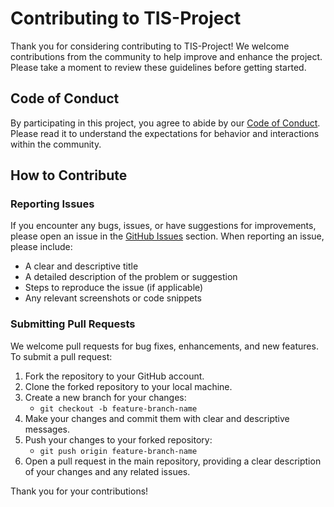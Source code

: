 
# Contributing to TIS-Project

Thank you for considering contributing to TIS-Project! We welcome contributions from the community to help improve and enhance the project. Please take a moment to review these guidelines before getting started.

## Code of Conduct

By participating in this project, you agree to abide by our [Code of Conduct](CODE_OF_CONDUCT.md). Please read it to understand the expectations for behavior and interactions within the community.

## How to Contribute

### Reporting Issues

If you encounter any bugs, issues, or have suggestions for improvements, please open an issue in the [GitHub Issues](https://github.com/your-username/TIS-Project/issues) section. When reporting an issue, please include:

- A clear and descriptive title
- A detailed description of the problem or suggestion
- Steps to reproduce the issue (if applicable)
- Any relevant screenshots or code snippets

### Submitting Pull Requests

We welcome pull requests for bug fixes, enhancements, and new features. To submit a pull request:

1. Fork the repository to your GitHub account.
2. Clone the forked repository to your local machine.
3. Create a new branch for your changes:
   - `git checkout -b feature-branch-name`
4. Make your changes and commit them with clear and descriptive messages.
5. Push your changes to your forked repository:
   - `git push origin feature-branch-name`
6. Open a pull request in the main repository, providing a clear description of your changes and any related issues.

Thank you for your contributions!
